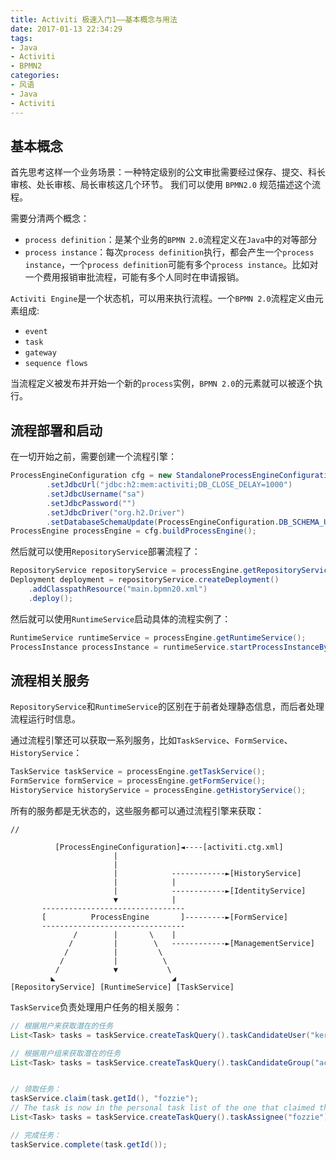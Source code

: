 ```yaml
---
title: Activiti 极速入门1——基本概念与用法
date: 2017-01-13 22:34:29
tags:
- Java
- Activiti
- BPMN2
categories:
- 风语
- Java
- Activiti
---
```


## 基本概念

首先思考这样一个业务场景：一种特定级别的公文审批需要经过保存、提交、科长审核、处长审核、局长审核这几个环节。
我们可以使用 `BPMN2.0` 规范描述这个流程。 

需要分清两个概念：
* `process definition`：是某个业务的`BPMN 2.0`流程定义在`Java`中的对等部分
* `process instance`：每次`process definition`执行，都会产生一个`process instance`，一个`process definition`可能有多个`process instance`。比如对一个费用报销审批流程，可能有多个人同时在申请报销。

`Activiti Engine`是一个状态机，可以用来执行流程。一个`BPMN 2.0`流程定义由元素组成:
* `event`
* `task`
* `gateway` 
* `sequence flows`

当流程定义被发布并开始一个新的`process`实例，`BPMN 2.0`的元素就可以被逐个执行。

## 流程部署和启动

在一切开始之前，需要创建一个流程引擎：
```Java
ProcessEngineConfiguration cfg = new StandaloneProcessEngineConfiguration()
        .setJdbcUrl("jdbc:h2:mem:activiti;DB_CLOSE_DELAY=1000")
        .setJdbcUsername("sa")
        .setJdbcPassword("")
        .setJdbcDriver("org.h2.Driver")
        .setDatabaseSchemaUpdate(ProcessEngineConfiguration.DB_SCHEMA_UPDATE_TRUE);
ProcessEngine processEngine = cfg.buildProcessEngine();
```

然后就可以使用`RepositoryService`部署流程了：
```Java
RepositoryService repositoryService = processEngine.getRepositoryService();
Deployment deployment = repositoryService.createDeployment()
    .addClasspathResource("main.bpmn20.xml")
    .deploy();
```

然后就可以使用`RuntimeService`启动具体的流程实例了：
```Java
RuntimeService runtimeService = processEngine.getRuntimeService();
ProcessInstance processInstance = runtimeService.startProcessInstanceByKey("onboarding");
```

## 流程相关服务

`RepositoryService`和`RuntimeService`的区别在于前者处理静态信息，而后者处理流程运行时信息。

通过流程引擎还可以获取一系列服务，比如`TaskService`、`FormService`、`HistoryService`：
```Java
TaskService taskService = processEngine.getTaskService();
FormService formService = processEngine.getFormService();
HistoryService historyService = processEngine.getHistoryService();
```

所有的服务都是无状态的，这些服务都可以通过流程引擎来获取：
```
// 

          [ProcessEngineConfiguration]◄----[activiti.ctg.xml]
                       |
                       |       
                       |            ------------►[HistoryService]
                       |            |
                       |            ------------►[IdentityService]
                       ▼            |
       --------------------------------
       [          ProcessEngine       ]---------►[FormService]
       --------------------------------
              /        |       \    |
             /         |        \   ------------►[ManagementService]
            /          |         \
           /           |          \
          /            ▼           \
         ◣                          ◢    
[RepositoryService] [RuntimeService] [TaskService]
```

`TaskService`负责处理用户任务的相关服务：
```Java
// 根据用户来获取潜在的任务
List<Task> tasks = taskService.createTaskQuery().taskCandidateUser("kermit").list();

// 根据用户组来获取潜在的任务
List<Task> tasks = taskService.createTaskQuery().taskCandidateGroup("accountancy").list();


// 领取任务：
taskService.claim(task.getId(), "fozzie");
// The task is now in the personal task list of the one that claimed the task.
List<Task> tasks = taskService.createTaskQuery().taskAssignee("fozzie").list();

// 完成任务：
taskService.complete(task.getId());
```


